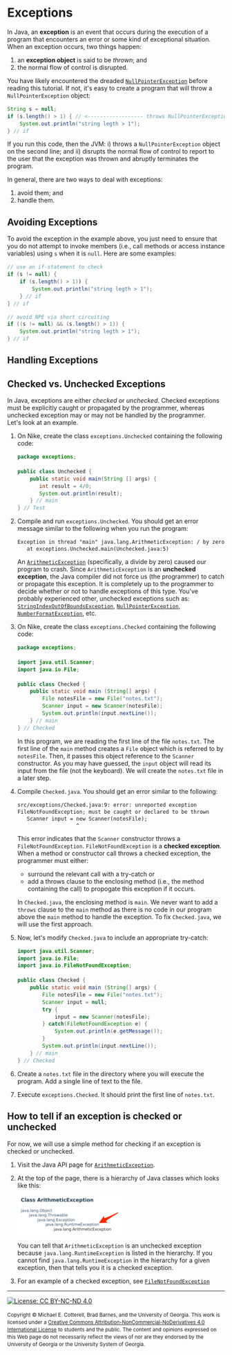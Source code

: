 # Exceptions

In Java, an **exception** is an event that occurs during the execution of a program that
encounters an error or some kind of exceptional situation. When an exception occurs,
two things happen:

1. an **exception object** is said to be _thrown_; and
1. the normal flow of control is disrupted.

You have likely encountered the dreaded 
[`NullPointerException`](https://docs.oracle.com/javase/8/docs/api/java/lang/NullPointerException.html)
before reading this tutorial. If not, it's easy to create a program that will
throw a `NullPointerException` object:

```java
String s = null;
if (s.length() > 1) { // <------------------ throws NullPointerException object
    System.out.println("string legth > 1");
} // if
```

If you run this code, then the JVM: 
i) throws a `NullPointerException` object 
on the second line; and 
ii) disrupts the normal flow of control to report to the
user that the exception was thrown and abruptly terminates the program.

In general, there are two ways to deal with exceptions:

1. avoid them; and
2. handle them.

## Avoiding Exceptions 

To avoid the exception in the example above, you just need to ensure
that you do not attempt to invoke members (i.e., call methods or
access instance variables) using `s` when it is `null`. Here are
some examples:

```java
// use an if-statement to check
if (s != null) {
    if (s.length() > 1)) {
        System.out.println("string legth > 1");
    } // if
} // if
```

```java
// avoid NPE via short circuiting
if ((s != null) && (s.length() > 1)) {
    System.out.println("string legth > 1");
} // if
```

## Handling Exceptions

## Checked vs. Unchecked Exceptions

In Java, exceptions are either _checked_ or _unchecked_. 
Checked exceptions must be explicitly caught or propagated by the programmer,
whereas unchecked exception may or may not be handled by the programmer.  
Let's look at an example.

1. On Nike, create the class `exceptions.Unchecked` containing the following code:

   ```java
   package exceptions;

   public class Unchecked {
       public static void main(String [] args) {
          int result = 4/0;
          System.out.println(result);
       } // main
   } // Test
   ```

1. Compile and run `exceptions.Unchecked`. You should get an error message similar to the following
   when you run the program:

   ```
   Exception in thread "main" java.lang.ArithmeticException: / by zero
      at exceptions.Unchecked.main(Unchecked.java:5)
   ```
   An [`ArithmeticException`](https://docs.oracle.com/javase/8/docs/api/java/lang/ArithmeticException.html)
   (specifically, a divide by zero) caused our program to crash. Since `ArithmeticException` is an **unchecked exception**, the
   Java compiler did not force us (the programmer) to catch or propagate this exception.  It is completely up to the programmer to decide 
   whether or not to handle exceptions of this type. You've probably experienced other, unchecked exceptions such as:
   [`StringIndexOutOfBoundsException`](https://docs.oracle.com/javase/8/docs/api/java/lang/StringIndexOutOfBoundsException.html), 
   [`NullPointerException`](https://docs.oracle.com/javase/8/docs/api/java/lang/NullPointerException.html),
   [`NumberFormatException`](https://docs.oracle.com/javase/8/docs/api/java/lang/NumberFormatException.html), etc.

1. On Nike, create the class `exceptions.Checked` containing the following code:

   ```java
   package exceptions;

   import java.util.Scanner;
   import java.io.File;

   public class Checked {
       public static void main (String[] args) {
           File notesFile = new File("notes.txt");
           Scanner input = new Scanner(notesFile);
           System.out.println(input.nextLine());
       } // main
   } // Checked
   ```

   In this program, we are reading the first line of the file `notes.txt`. The first line of the `main` method creates a `File` object 
   which is referred to by `notesFile`.  Then, it passes this object reference to the `Scanner` constructor.  As you may have guessed, the 
   `input` object will read its input from the file (not the keyboard).  We will create the `notes.txt` file in a later step.

1. Compile `Checked.java`.  You should get an error similar to the following:

   ```
   src/exceptions/Checked.java:9: error: unreported exception FileNotFoundException; must be caught or declared to be thrown
      Scanner input = new Scanner(notesFile);
                      ^
   ```
   This error indicates that the `Scanner` constructor throws a `FileNotFoundException`.  `FileNotFoundException` is a 
   **checked exception**.  When a method or constructor call throws a checked exception, the programmer must either:
      * surround the relevant call with a try-catch or
      * add a throws clause to the enclosing method (i.e., the method containing the call) to propogate this exception if it occurs.  
      
   In `Checked.java`, the enclosing method is `main`.  We never want to add a `throws` clause to the `main` method as there is no code in 
   our program above the `main` method to handle the exception. To fix `Checked.java`, we will use the first approach.
   
1. Now, let's modify `Checked.java` to include an appropriate try-catch:

   ```java
   import java.util.Scanner;
   import java.io.File;
   import java.io.FileNotFoundException;

   public class Checked {
       public static void main (String[] args) {
           File notesFile = new File("notes.txt");
           Scanner input = null;
           try {
               input = new Scanner(notesFile);
           } catch(FileNotFoundException e) {
               System.out.println(e.getMessage());
           }
           System.out.println(input.nextLine());
       } // main
   } // Checked
   ```

1. Create a `notes.txt` file in the directory where you will execute the program. Add a single line of text to the file.

1. Execute `exceptions.Checked`.  It should print the first line of `notes.txt`.

## How to tell if an exception is checked or unchecked

For now, we will use a simple method for checking if an exception is checked or unchecked.

1. Visit the Java API page for [`ArithmeticException`](https://docs.oracle.com/javase/8/docs/api/java/lang/ArithmeticException.html).

1. At the top of the page, there is a hierarchy of Java classes which looks like this: 

   <img src="../img/ArithmeticException.png" width="50%" alt="ArithmeticException Unchecked Example">

   You can tell that `ArithmeticException` is an unchecked exception because `java.lang.RuntimeException` is listed in the hierarchy. If 
   you cannot find `java.lang.RuntimeException` in the hierarchy for a given exception, then that tells you it is a checked exception. 
   
1. For an example of a checked exception, see 
[`FileNotFoundException`](https://docs.oracle.com/javase/8/docs/api/java/io/FileNotFoundException.html)

<hr/>

[![License: CC BY-NC-ND 4.0](https://img.shields.io/badge/License-CC%20BY--NC--ND%204.0-lightgrey.svg)](http://creativecommons.org/licenses/by-nc-nd/4.0/)

<small>
Copyright &copy; Michael E. Cotterell, Brad Barnes, and the University of Georgia.
This work is licensed under a <a rel="license" href="http://creativecommons.org/licenses/by-nc-nd/4.0/">Creative Commons Attribution-NonCommercial-NoDerivatives 4.0 International License</a> to students and the public.
The content and opinions expressed on this Web page do not necessarily reflect the views of nor are they endorsed by the University of Georgia or the University System of Georgia.
</small>
